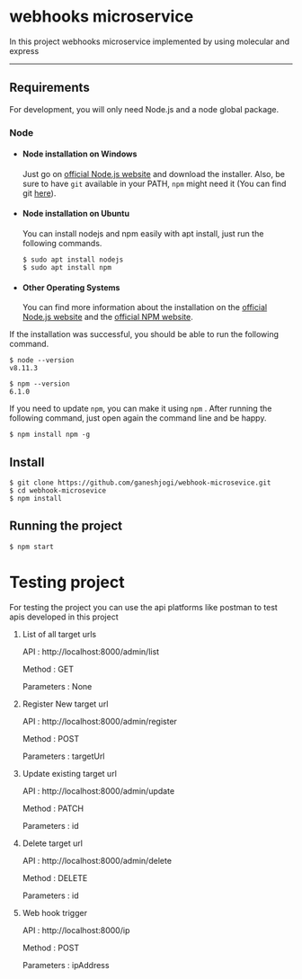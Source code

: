 # webhooks microservice 

In this project webhooks microservice implemented by using molecular and express

---
## Requirements

For development, you will only need Node.js and a node global package.

### Node
- #### Node installation on Windows

  Just go on [official Node.js website](https://nodejs.org/) and download the installer.
Also, be sure to have `git` available in your PATH, `npm` might need it (You can find git [here](https://git-scm.com/)).

- #### Node installation on Ubuntu

  You can install nodejs and npm easily with apt install, just run the following commands.

      $ sudo apt install nodejs
      $ sudo apt install npm

- #### Other Operating Systems
  You can find more information about the installation on the [official Node.js website](https://nodejs.org/) and the [official NPM website](https://npmjs.org/).

If the installation was successful, you should be able to run the following command.

    $ node --version
    v8.11.3

    $ npm --version
    6.1.0

If you need to update `npm`, you can make it using `npm` .  After running the following command, just open again the command line and be happy.

    $ npm install npm -g

###

## Install

    $ git clone https://github.com/ganeshjogi/webhook-microsevice.git
    $ cd webhook-microsevice
    $ npm install



## Running the project

    $ npm start
    
# Testing project

For testing the project you can use the api platforms like postman to test apis developed in this project

1. List of all target urls
    
    API : http://localhost:8000/admin/list 

    Method : GET
    
    Parameters : None


2. Register New target url
    
   API : http://localhost:8000/admin/register

   Method : POST
             
    Parameters : targetUrl



3. Update existing target url

    API : http://localhost:8000/admin/update
    
    Method : PATCH
    
    Parameters : id


4. Delete target url                               
        
    API : http://localhost:8000/admin/delete
    
    Method : DELETE

    Parameters : id


5. Web hook trigger
       
     API : http://localhost:8000/ip
     
    Method : POST
 
    Parameters : ipAddress 
        

